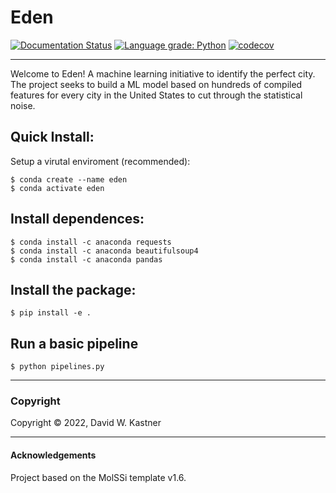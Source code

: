 Eden
==============================
[//]: # (Badges)
[![Documentation Status](https://readthedocs.org/projects/eden/badge/?version=latest)](https://eden.readthedocs.io/en/latest/?badge=latest)
[![Language grade: Python](https://img.shields.io/lgtm/grade/python/g/davidkastner/eden.svg?logo=lgtm&logoWidth=18)](https://lgtm.com/projects/g/davidkastner/eden/context:python)
[![codecov](https://codecov.io/gh/davidkastner/eden/branch/main/graph/badge.svg?token=Yg75J11uPa)](https://codecov.io/gh/davidkastner/eden)

---
Welcome to Eden! A machine learning initiative to identify the perfect city. The project seeks to build a ML model based on hundreds of compiled features for every city in the United States to cut through the statistical noise.

## Quick Install:
Setup a virutal enviroment (recommended):
```
$ conda create --name eden
$ conda activate eden
```

## Install dependences:
```
$ conda install -c anaconda requests
$ conda install -c anaconda beautifulsoup4
$ conda install -c anaconda pandas
```

## Install the package:
```
$ pip install -e .
```

## Run a basic pipeline
```
$ python pipelines.py
```

---
### Copyright

Copyright © 2022, David W. Kastner

---
#### Acknowledgements
 
Project based on the MolSSi template v1.6.

